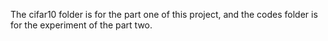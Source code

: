 The cifar10 folder is for the part one of this project, and the codes folder is for the experiment of the part two.
